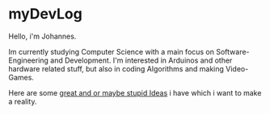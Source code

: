 # myDevLog

Hello, i'm Johannes.

Im currently studying Computer Science with a main focus on Software-Engineering and Development.
I'm interested in Arduinos and other hardware related stuff, but also in coding Algorithms and making Video-Games.

Here are some [great and or maybe stupid Ideas](./Ideas.md) i have which i want to make a reality.
